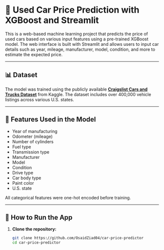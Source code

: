 # 🚗 Used Car Price Prediction with XGBoost and Streamlit

This is a web-based machine learning project that predicts the price of used cars based on various input features using a pre-trained XGBoost model. The web interface is built with Streamlit and allows users to input car details such as year, mileage, manufacturer, model, condition, and more to estimate the expected price.

---

## 📊 Dataset

The model was trained using the publicly available **[Craigslist Cars and Trucks Dataset](https://www.kaggle.com/datasets/austinreese/craigslist-carstrucks-data)** from Kaggle. The dataset includes over 400,000 vehicle listings across various U.S. states.

---

## 🔧 Features Used in the Model

- Year of manufacturing  
- Odometer (mileage)  
- Number of cylinders  
- Fuel type  
- Transmission type  
- Manufacturer  
- Model  
- Condition  
- Drive type  
- Car body type  
- Paint color  
- U.S. state  

All categorical features were one-hot encoded before training.

---

## 🚀 How to Run the App

1. **Clone the repository:**
   ```bash
   git clone https://github.com/OsaidZiad04/car-price-predictor
   cd car-price-predictor
